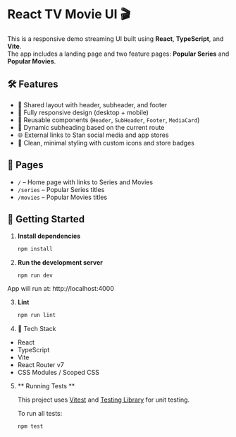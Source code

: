# React TV Movie UI 🎬

This is a responsive demo streaming UI built using **React**, **TypeScript**, and **Vite**.  
The app includes a landing page and two feature pages: **Popular Series** and **Popular Movies**.

## 🛠 Features

- 🔄 Shared layout with header, subheader, and footer
- 📱 Fully responsive design (desktop + mobile)
- 🧩 Reusable components (`Header`, `SubHeader`, `Footer`, `MediaCard`)
- 🔁 Dynamic subheading based on the current route
- 🌐 External links to Stan social media and app stores
- 🎨 Clean, minimal styling with custom icons and store badges

## 🧭 Pages

- `/` – Home page with links to Series and Movies
- `/series` – Popular Series titles
- `/movies` – Popular Movies titles

## 🚀 Getting Started

1. **Install dependencies**
   ```bash
   npm install
2. **Run the development server**
    ```
   npm run dev
App will run at: http://localhost:4000

3. **Lint**
   ```bash
   npm run lint

4. 🧪 Tech Stack
- React
- TypeScript
- Vite
- React Router v7
- CSS Modules / Scoped CSS
5. ** Running Tests **

   This project uses [Vitest](https://vitest.dev/) and [Testing Library](https://testing-library.com/) for unit testing.

   To run all tests:
   ```bash
   npm test
